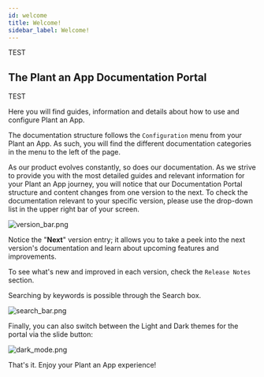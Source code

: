 ```yaml
---
id: welcome
title: Welcome!
sidebar_label: Welcome!
---
```

TEST

## The Plant an App Documentation Portal

TEST

Here you will find guides, information and details about how to use and configure Plant an App.

The documentation structure follows the `Configuration` menu from your Plant an App. As such, you will find the different documentation categories in the menu to the left of the page.

As our product evolves constantly, so does our documentation. As we strive to provide you with the most detailed guides and relevant information for your Plant an App journey, you will notice that our Documentation Portal structure and content changes from one version to the next. To check the  documentation relevant to your specific version, please use the drop-down list in the upper right bar of your screen.

<img src="/img/version_bar.png" alt="version_bar.png" ></img>

Notice the "**Next**" version entry; it allows you to take a peek into the next version's documentation and learn about upcoming features and improvements.

To see what's new and improved in each version, check the `Release Notes` section.

Searching by keywords is possible through the Search box.

<img src="/img/search_bar.png" alt="search_bar.png" ></img>

Finally, you can also switch between the Light and Dark themes for the portal via the slide button:

<img src="/img/dark_mode.png" alt="dark_mode.png" ></img>

That's it. Enjoy your Plant an App experience!